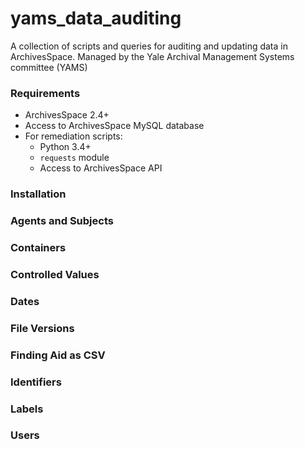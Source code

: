 # yams_data_auditing

A collection of scripts and queries for auditing and updating data in ArchivesSpace. Managed by the Yale Archival Management Systems committee (YAMS)

### Requirements

* ArchivesSpace 2.4+
* Access to ArchivesSpace MySQL database
* For remediation scripts:
  * Python 3.4+
  * `requests` module
  * Access to ArchivesSpace API

### Installation

### Agents and Subjects

### Containers

### Controlled Values

### Dates

### File Versions

### Finding Aid as CSV

### Identifiers

### Labels

### Users


